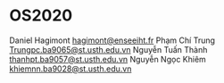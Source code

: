 # OS2020

Daniel Hagimont
hagimont@enseeiht.fr
Phạm Chí Trung
Trungpc.ba9065@st.usth.edu.vn
Nguyễn Tuấn Thành
thanhpt.ba9057@st.usth.edu.vn
Nguyễn Ngọc Khiêm
khiemnn.ba9028@st.usth.edu.vn
